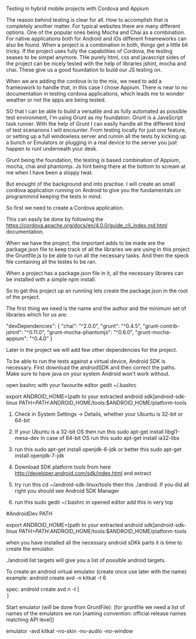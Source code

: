 Testing in hybrid mobile projects with Cordova and Appium

The reason behind testing is clear for all. How to accomplish that is completely another matter. For typical websites there are many
different options. One of the popular ones being Mocha and Chai as a combination. For native applications both for Android and
iOs different freameworks can also be found. When a project is a combination in both, things get a little bit tricky. If the
project uses fully the capabilities of Cordova, the testing seases to be simpel anymore. THe purely html, css and javascript
sides of the project can be nicely tested with the help of libraries jshint, mocha and chai. These give us a good foundation to
build our JS testing on.

When we are adding the cordova in to the mix, we need to add a frameowork to handle that, in this case I chose Appium. There is near to no
documentation in testing cordova applications, which leads me to wonder weather or not the apps are being tested.

SO that I can be able to build a versatile and as fully automated as possible test environment, I'm using Grunt as my foundation.
Grunt is a JavaScript task runner. With the help of Grunt I can easily handle all the different kind of test scenarions I will encounter.
From testing locally for just one feature, or setting up a full windowless server and runnin all the tests by kicking up a bunch or Emulators
or plugging in  a real device to the server you just happen to runt underneath your desk.

Grunt being the foundation, the testing is based combination of Appium, mocha, chai and phantomjs. Js hint being there at the bottom to scream
at me when I have been a sloppy twat.

But enought of the background and into practise. I will create an small cordova application running on Android to give you the fundamentals
on programmind keeping the tests in mind.

So first we need to create a Cordova application.

This can easily be done by following the https://cordova.apache.org/docs/en/4.0.0/guide_cli_index.md.html documentation.

When we have the project, the important adds to be made are the package.json file to keep track of all the libraries we are using in this project
the Gruntfile.js to be able to run all the necessary tasks. And then the speck file containing all the testes to be ran.

When a project has a package.json file in it, all the necessary librares can be installed with a simple npm install.

So to get this project up an runniing lets create the package.json in the root of the project.

The first thing we need is the name and the author and the minimum set of libraries which for us are:


  "devDependencies": {
    "chai": "^2.0.0",
    "grunt": "^0.4.5",
    "grunt-contrib-jshint": "^0.11.0",
    "grunt-mocha-phantomjs": "^0.6.0",
    "grunt-mocha-appium": "^0.4.0"
  }

Later in the project we will add few other dependencies for the project.



To be able to run the tests against a virtual device, Android SDK is necessary. First download the androidSDK and then  correct the paths. Make sure to have java on your system
Android won't work without.


open bashrc with your favourite editor
gedit ~/.bashrc


export ANDROID_HOME=[path to your extracted android sdk]android-sdk-linux
PATH=${PATH}:$ANDROID_HOME/tools:$ANDROID_HOME/platform-tools


1) Check in System Settings -> Details, whether your Ubuntu is 32-bit or 64-bit

2) If your Ubuntu is a 32-bit OS then run this sudo apt-get install libgl1-mesa-dev In case of 64-bit OS run this sudo apt-get install ia32-libs

3) run this sudo apt-get install openjdk-6-jdk or better this sudo apt-get install openjdk-7-jdk

4) Download SDK platform tools from here http://developer.android.com/sdk/index.html and extract

9) try run this cd ~/android-sdk-linux/tools then this ./android. If you did all right you should see Android SDK Manager

10) run this sudo gedit ~/.bashrc in opened editor add this in very top

#AndroidDev PATH

export ANDROID_HOME=[path to your extracted android sdk]android-sdk-linux
PATH=${PATH}:$ANDROID_HOME/tools:$ANDROID_HOME/platform-tools



when you have installed all the necessary android sDKk parts it is time to create the emulator.

./android list targets
will give you a list of possible android targets.


To create an android virtual emulator (create once use later with the name)
example:
android create avd -n kitkat -t 6

spec:
android create avd n <name> -t <targetID> [<option> <value>]

Start emulator (will be done from GruntFile):
(for gruntfile we need a list of names of the emulators we run [naming convention: official release names matching API level])

emulator -avd kitkat -no-skin -no-audio -no-window













